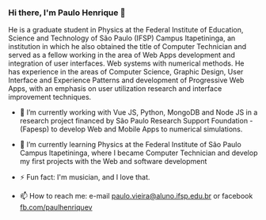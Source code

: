 ### Hi there, I'm Paulo Henrique 👋

He is a graduate student in Physics at the Federal Institute of Education, Science and Technology of São Paulo (IFSP) Campus Itapetininga, an institution in which he also obtained the title of Computer Technician and served as a fellow working in the area of Web Apps development and integration of user interfaces. Web systems with numerical methods. He has experience in the areas of Computer Science, Graphic Design, User Interface and Experience Patterns and development of Progressive Web Apps, with an emphasis on user utilization research and interface improvement techniques.


- 🔭 I’m currently working with Vue JS, Python, MongoDB and Node JS in a research project financed by São Paulo Research Support Foundation - (Fapesp) to develop Web and Mobile Apps to numerical simulations.

- 🌱 I’m currently learning Physics at the Federal Institute of São Paulo Campus Itapetininga, where I became Computer Technician and develop my first projects with the Web and software development

- ⚡ Fun fact: I'm musician, and I love that. 

- 📫 How to reach me: e-mail paulo.vieira@aluno.ifsp.edu.br or facebook [fb.com/paulhenriquev](https://fb.com/paulhenriquev)
<!-- - 🤔 I’m looking for help with ...
- 💬 Ask me about ...
- 📫 How to reach me:
   -->


